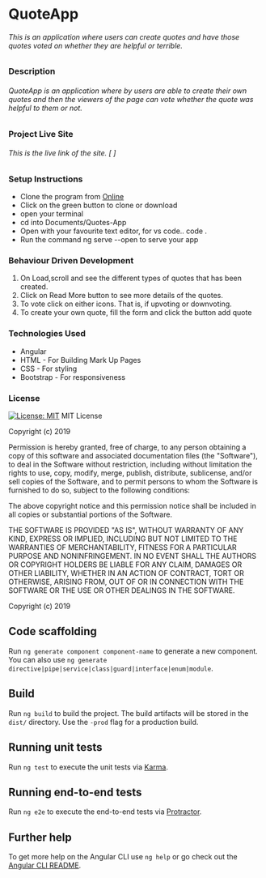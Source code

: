 # QuoteApp

###### This is an application where users can create quotes and have those quotes voted on whether they are helpful or terrible.

### Description

###### QuoteApp is an application where by users are able to create their own quotes and then the viewers of the page can vote whether the quote was helpful to them or not.


### Project Live Site

###### This is the live link of the site. [ ]

### Setup Instructions

* Clone the program from [Online]()
* Click on the green button to clone or download
* open your terminal
* cd into Documents/Quotes-App
* Open with your favourite text editor, for vs code.. code .
* Run the command ng serve --open to serve your app


### Behaviour Driven Development

1. On Load,scroll and see the different types of quotes that has been created.
2. Click on Read More button to see more details of the quotes.
3. To vote click on either icons. That is, if upvoting or downvoting.
4. To create your own quote, fill the form and click the button add quote

### Technologies Used

* Angular
* HTML - For Building Mark Up Pages
* CSS -  For styling
* Bootstrap - For responsiveness

### License

[![License: MIT](https://img.shields.io/badge/License-MIT-yellow.svg)](https://opensource.org/licenses/MIT)
MIT License

Copyright (c) 2019 

Permission is hereby granted, free of charge, to any person obtaining a copy
of this software and associated documentation files (the "Software"), to deal
in the Software without restriction, including without limitation the rights
to use, copy, modify, merge, publish, distribute, sublicense, and/or sell
copies of the Software, and to permit persons to whom the Software is
furnished to do so, subject to the following conditions:

The above copyright notice and this permission notice shall be included in all
copies or substantial portions of the Software.

THE SOFTWARE IS PROVIDED "AS IS", WITHOUT WARRANTY OF ANY KIND, EXPRESS OR
IMPLIED, INCLUDING BUT NOT LIMITED TO THE WARRANTIES OF MERCHANTABILITY,
FITNESS FOR A PARTICULAR PURPOSE AND NONINFRINGEMENT. IN NO EVENT SHALL THE
AUTHORS OR COPYRIGHT HOLDERS BE LIABLE FOR ANY CLAIM, DAMAGES OR OTHER
LIABILITY, WHETHER IN AN ACTION OF CONTRACT, TORT OR OTHERWISE, ARISING FROM,
OUT OF OR IN CONNECTION WITH THE SOFTWARE OR THE USE OR OTHER DEALINGS IN THE
SOFTWARE.

Copyright (c) 2019 

## Code scaffolding

Run `ng generate component component-name` to generate a new component. You can also use `ng generate directive|pipe|service|class|guard|interface|enum|module`.

## Build

Run `ng build` to build the project. The build artifacts will be stored in the `dist/` directory. Use the `-prod` flag for a production build.

## Running unit tests

Run `ng test` to execute the unit tests via [Karma](https://karma-runner.github.io).

## Running end-to-end tests

Run `ng e2e` to execute the end-to-end tests via [Protractor](http://www.protractortest.org/).

## Further help

To get more help on the Angular CLI use `ng help` or go check out the [Angular CLI README](https://github.com/angular/angular-cli/blob/master/README.md).
